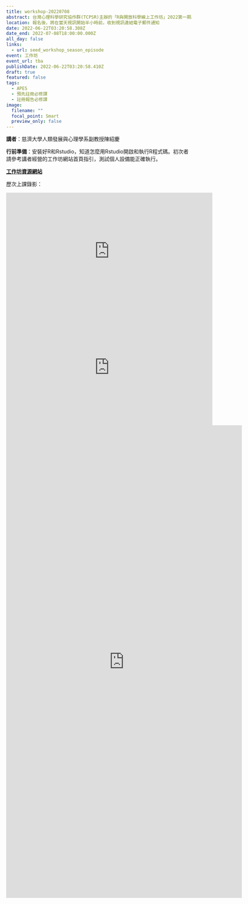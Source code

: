 ```yaml
---
title: workshop-20220708
abstract: 台灣心理科學研究協作群(TCPSR)主辦的「R與開放科學線上工作坊」2022第一期以及第二期」已於3/25(五)、5/27(五)舉辦。一期共有三堂課，現開放第三場報名。每堂結束都有課後作業，深化學員學習成效，每堂簡介請參考工作坊資源網站。歡迎有興趣的老師、同學們把時間留下來，報名後，將在當天視訊開始半小時之前，收到視訊連結電子郵件通知。也歡迎推薦其他教師、助教、學生參加！
location: 報名後，將在當天視訊開始半小時前，收到視訊連結電子郵件通知
date: 2022-06-22T03:20:58.308Z
date_end: 2022-07-08T18:00:00.000Z
all_day: false
links:
  - url: seed_workshop_season_episode
event: 工作坊
event_url: tba
publishDate: 2022-06-22T03:20:58.410Z
draft: true
featured: false
tags:
  - APES
  - 預先註冊必修課
  - 註冊報告必修課
image:
  filename: ""
  focal_point: Smart
  preview_only: false
---
```

<!--- 宣傳圖檔名必須是"featured.jpg" --->

**講者**：慈濟大學人類發展與心理學系副教授陳紹慶

<!--- 依狀況置入 --->

**行前準備**：安裝好R和Rstudio，知道怎麼用Rstudio開啟和執行R程式碼。初次者請參考講者經營的工作坊網站首頁指引，測試個人設備能正確執行。

**[工作坊資源網站](https://rstat-project.github.io/seed_courses/)**

歷次上課錄影：

<iframe width="560" height="315" src="https://www.youtube-nocookie.com/embed/U3REbqQkln4" title="YouTube video player" frameborder="0" allow="accelerometer; autoplay; clipboard-write; encrypted-media; gyroscope; picture-in-picture" allowfullscreen></iframe>

<iframe width="560" height="315" src="https://www.youtube.com/embed/Gcn_GCJMo0Q" title="YouTube video player" frameborder="0" allow="accelerometer; autoplay; clipboard-write; encrypted-media; gyroscope; picture-in-picture" allowfullscreen></iframe>

<!--- 置入google表單： "傳送" \~ "嵌入 HTML" \~ "複製貼上" --->

 

<iframe src="https://docs.google.com/forms/d/e/1FAIpQLSfEYpMDrWlg89rNATKQhn2502qJDKJ76ShZ60ikVljbVbnrqA/viewform?embedded=true" width="640" height="1280" frameborder="0" marginheight="0" marginwidth="0">Loading…</iframe>